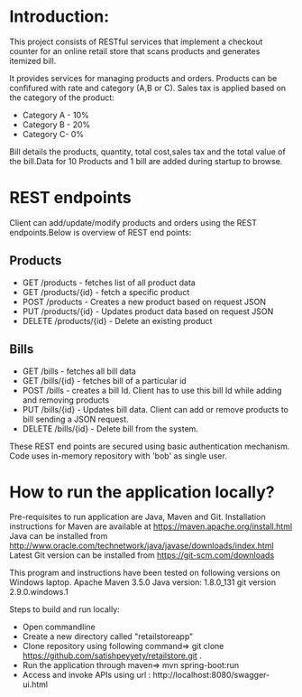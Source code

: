 # Introduction: 
This project consists of RESTful services that implement a checkout counter for an online retail store that scans products and generates itemized bill.

It provides services for managing products and orders.  Products can be confifured with rate and category (A,B or C). Sales tax is applied based on the category of the product:
* Category A - 10%
* Category B - 20%
* Category C- 0%

Bill details the products, quantity, total cost,sales tax and the total value of the bill.Data for 10 Products and 1 bill are added during startup to browse.

# REST endpoints
Client can add/update/modify products and orders using the REST endpoints.Below is overview of REST end points:

## Products
*  GET /products - fetches list of all product data
*  GET /products/{id} - fetch a specific product
*  POST /products - Creates a new product based on request JSON
*  PUT /products/{id} - Updates product data based on request JSON
*  DELETE /products/{id} - Delete an existing product


## Bills
*  GET /bills - fetches all bill data
*  GET /bills/{id} - fetches bill of a particular id
*  POST /bills - creates a bill Id. Client has to use this bill Id while adding and removing products
*  PUT /bills/{id} - Updates bill data. Client can add or remove products to bill sending a JSON request.
*  DELETE /bills/{id} - Delete bill from the system.

 These REST end points are secured using basic authentication mechanism. Code uses in-memory repository with 'bob' as single user.

# How to run the application locally?

Pre-requisites to run application are Java, Maven and Git. 
Installation instructions for Maven are available at https://maven.apache.org/install.html
Java can be installed from http://www.oracle.com/technetwork/java/javase/downloads/index.html
Latest Git version can be installed from https://git-scm.com/downloads

This program and instructions have been tested on following versions on Windows laptop.
Apache Maven 3.5.0 
Java version: 1.8.0_131
git version 2.9.0.windows.1

Steps to build and run locally:
* Open commandline
* Create a new directory called "retailstoreapp" 
* Clone repository using following command=>   git clone https://github.com/satishpeyyety/retailstore.git .
* Run the application through maven=> mvn spring-boot:run
* Access and invoke APIs using url : http://localhost:8080/swagger-ui.html

